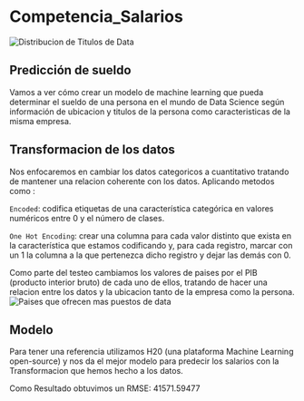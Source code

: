 # Competencia_Salarios
![Distribucion de Titulos de Data]()

## Predicción de sueldo

Vamos a ver cómo crear un modelo de machine learning que pueda determinar el sueldo de una persona en el mundo de Data Science  según información de ubicacion y titulos de la persona como caracteristicas de la misma empresa.

## Transformacion de los datos

Nos enfocaremos en cambiar los datos categoricos a cuantitativo tratando de mantener una relacion coherente con los datos. Aplicando metodos como :

`Encoded`: codifica etiquetas de una característica categórica en valores numéricos entre 0 y el número de clases.

`One Hot Encoding`: crear una columna para cada valor distinto que exista en la característica que estamos codificando y, para cada registro, marcar con un 1 la columna a la que pertenezca dicho registro y dejar las demás con 0.

Como parte del testeo cambiamos los valores de paises por el PIB (producto interior bruto) de cada uno de ellos, tratando de hacer una relacion entre los datos y la ubicacion tanto de la empresa como la persona.
![Paises que ofrecen mas puestos de data]()


## Modelo

Para tener una referencia utilizamos H20 (una plataforma Machine Learning open-source) y nos da el mejor modelo para predecir los salarios con la Transformacion que hemos hecho a los datos.

Como Resultado obtuvimos un RMSE: 41571.59477